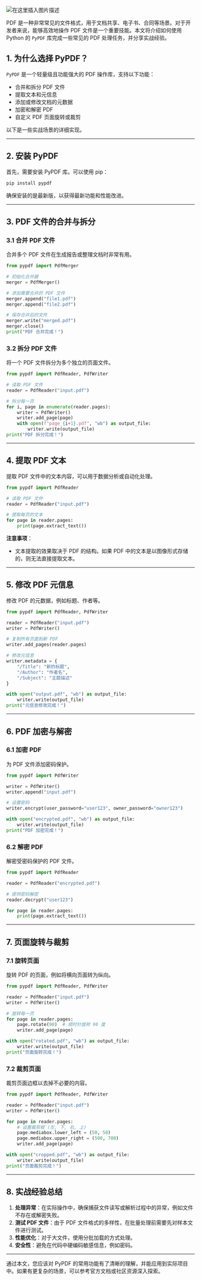 ![在这里插入图片描述](https://i-blog.csdnimg.cn/direct/c7d45556f13442538db66c0457baa99d.png)





PDF 是一种非常常见的文件格式，用于文档共享、电子书、合同等场景。对于开发者来说，能够高效地操作 PDF 文件是一个重要技能。本文将介绍如何使用 Python 的 `PyPDF` 库完成一些常见的 PDF 处理任务，并分享实战经验。

## 1. 为什么选择 PyPDF？
`PyPDF` 是一个轻量级且功能强大的 PDF 操作库，支持以下功能：

- 合并和拆分 PDF 文件
- 提取文本和元信息
- 添加或修改文档的元数据
- 加密和解密 PDF
- 自定义 PDF 页面旋转或裁剪

以下是一些实战场景的详细实现。

---

## 2. 安装 PyPDF

首先，需要安装 PyPDF 库。可以使用 pip：

```bash
pip install pypdf
```

确保安装的是最新版，以获得最新功能和性能改进。

---

## 3. PDF 文件的合并与拆分

### 3.1 合并 PDF 文件
合并多个 PDF 文件在生成报告或整理文档时非常有用。

```python
from pypdf import PdfMerger

# 初始化合并器
merger = PdfMerger()

# 添加需要合并的 PDF 文件
merger.append("file1.pdf")
merger.append("file2.pdf")

# 保存合并后的文件
merger.write("merged.pdf")
merger.close()
print("PDF 合并完成！")
```

### 3.2 拆分 PDF 文件
将一个 PDF 文件拆分为多个独立的页面文件。

```python
from pypdf import PdfReader, PdfWriter

# 读取 PDF 文件
reader = PdfReader("input.pdf")

# 拆分每一页
for i, page in enumerate(reader.pages):
    writer = PdfWriter()
    writer.add_page(page)
    with open(f"page_{i+1}.pdf", "wb") as output_file:
        writer.write(output_file)
print("PDF 拆分完成！")
```

---

## 4. 提取 PDF 文本

提取 PDF 文件中的文本内容，可以用于数据分析或自动化处理。

```python
from pypdf import PdfReader

# 读取 PDF 文件
reader = PdfReader("input.pdf")

# 提取每页的文本
for page in reader.pages:
    print(page.extract_text())
```

**注意事项**：
- 文本提取的效果取决于 PDF 的结构。如果 PDF 中的文本是以图像形式存储的，则无法直接提取文本。

---

## 5. 修改 PDF 元信息

修改 PDF 的元数据，例如标题、作者等。

```python
from pypdf import PdfReader, PdfWriter

reader = PdfReader("input.pdf")
writer = PdfWriter()

# 复制所有页面到新 PDF
writer.add_pages(reader.pages)

# 修改元信息
writer.metadata = {
    "/Title": "新的标题",
    "/Author": "作者名",
    "/Subject": "主题描述"
}

with open("output.pdf", "wb") as output_file:
    writer.write(output_file)
print("元信息修改完成！")
```

---

## 6. PDF 加密与解密

### 6.1 加密 PDF
为 PDF 文件添加密码保护。

```python
from pypdf import PdfWriter

writer = PdfWriter()
writer.append("input.pdf")

# 设置密码
writer.encrypt(user_password="user123", owner_password="owner123")

with open("encrypted.pdf", "wb") as output_file:
    writer.write(output_file)
print("PDF 加密完成！")
```

### 6.2 解密 PDF
解密受密码保护的 PDF 文件。

```python
from pypdf import PdfReader

reader = PdfReader("encrypted.pdf")

# 提供密码解密
reader.decrypt("user123")

for page in reader.pages:
    print(page.extract_text())
```

---

## 7. 页面旋转与裁剪

### 7.1 旋转页面
旋转 PDF 的页面，例如将横向页面转为纵向。

```python
from pypdf import PdfReader, PdfWriter

reader = PdfReader("input.pdf")
writer = PdfWriter()

# 旋转每一页
for page in reader.pages:
    page.rotate(90)  # 顺时针旋转 90 度
    writer.add_page(page)

with open("rotated.pdf", "wb") as output_file:
    writer.write(output_file)
print("页面旋转完成！")
```

### 7.2 裁剪页面
裁剪页面边框以去掉不必要的内容。

```python
from pypdf import PdfReader, PdfWriter

reader = PdfReader("input.pdf")
writer = PdfWriter()

for page in reader.pages:
    # 设置裁剪框 (左, 下, 右, 上)
    page.mediabox.lower_left = (50, 50)
    page.mediabox.upper_right = (500, 700)
    writer.add_page(page)

with open("cropped.pdf", "wb") as output_file:
    writer.write(output_file)
print("页面裁剪完成！")
```

---

## 8. 实战经验总结

1. **处理异常**：在实际操作中，确保捕获文件读写或解析过程中的异常，例如文件不存在或解密失败。
2. **测试 PDF 文件**：由于 PDF 文件格式的多样性，在批量处理前需要先对样本文件进行测试。
3. **性能优化**：对于大文件，使用分批加载的方式处理。
4. **安全性**：避免在代码中硬编码敏感信息，例如密码。

---

通过本文，您应该对 PyPDF 的常用功能有了清晰的理解，并能应用到实际项目中。如果有更复杂的场景，可以参考官方文档或社区资源深入探索。


